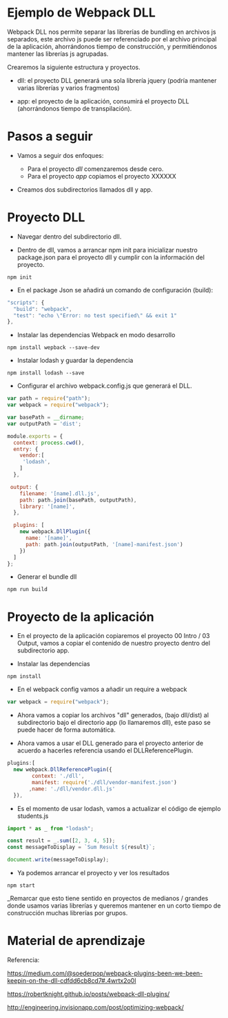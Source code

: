# Ejemplo de Webpack DLL

Webpack DLL nos permite separar las librerías de bundling en archivos js separados,
este archivo js puede ser referenciado por el archivo principal de la aplicación,
ahorrándonos tiempo de construcción, y permitiéndonos mantener las librerías js agrupadas.

Crearemos la siguiente estructura y proyectos.

- dll: el proyecto DLL generará una sola librería jquery (podría mantener varias librerías y varios fragmentos)

- app: el proyecto de la aplicación, consumirá el proyecto DLL
(ahorrándonos tiempo de transpilación).

# Pasos a seguir

- Vamos a seguir dos enfoques:
    - Para el proyecto _dll_ comenzaremos desde cero.
    - Para el proyecto _app_ copiamos el proyecto XXXXXX

- Creamos dos subdirectorios llamados dll y app.

# Proyecto DLL

- Navegar dentro del subdirectorio dll.

- Dentro de dll, vamos a arrancar npm init para inicializar nuestro package.json para el proyecto dll
y cumplir con la información del proyecto.

```
npm init
```

- En el package Json se añadirá un comando de configuración (build):

```javascript
"scripts": {
  "build": "webpack",
  "test": "echo \"Error: no test specified\" && exit 1"
},
```
- Instalar las dependencias Webpack en modo desarrollo

```
npm install wepback --save-dev
```

- Instalar lodash y guardar la dependencia

```
npm install lodash --save
```

- Configurar el archivo webpack.config.js que generará el DLL.

```javascript
var path = require("path");
var webpack = require("webpack");

var basePath = __dirname;
var outputPath = 'dist';

module.exports = {
  context: process.cwd(),
  entry: {
    vendor:[
     'lodash',
    ]
  },

 output: {
    filename: '[name].dll.js',
    path: path.join(basePath, outputPath),
    library: '[name]',
  },

  plugins: [
    new webpack.DllPlugin({
      name: '[name]',
      path: path.join(outputPath, '[name]-manifest.json')
    })
  ]
};
```

- Generar el bundle dll

```
npm run build
```

# Proyecto de la aplicación


- En el proyecto de la aplicación copiaremos el proyecto 00 Intro / 03 Output, vamos a copiar el contenido de nuestro proyecto dentro del subdirectorio app.

- Instalar las dependencias

```
npm install
```

- En el webpack config vamos a añadir un require a webpack

```javascript
var webpack = require("webpack");
```

- Ahora vamos a copiar los archivos "dll" generados, (bajo dll/dist) al subdirectorio bajo el directorio app (lo llamaremos dll), este paso se puede hacer de forma automática.

- Ahora vamos a usar el DLL generado para el proyecto anterior de acuerdo a hacerles referencia usando el DLLReferencePlugin.

```javascript
plugins:[
  new webpack.DllReferencePlugin({
        context: './dll',
        manifest: require('./dll/vendor-manifest.json')
       ,name: './dll/vendor.dll.js'
  }),
```


- Es el momento de usar lodash, vamos a actualizar el código de ejemplo students.js

```javascript
import * as _ from "lodash";

const result = _.sum([2, 3, 4, 5]);
const messageToDisplay = `Sum Result ${result}`;

document.write(messageToDisplay);
```

- Ya podemos arrancar el proyecto y ver los resultados

```
npm start
```


_Remarcar que esto tiene sentido en proyectos de medianos / grandes donde usamos varias librerías y queremos mantener en un corto tiempo de construcción muchas librerías por grupos.

# Material de aprendizaje

Referencia:

https://medium.com/@soederpop/webpack-plugins-been-we-been-keepin-on-the-dll-cdfdd6cb8cd7#.4wrtx2o0l

https://robertknight.github.io/posts/webpack-dll-plugins/

http://engineering.invisionapp.com/post/optimizing-webpack/
